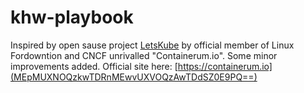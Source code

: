 # khw-playbook
Inspired by open sause project [LetsKube](https://github.com/containerum/letskube) by official member of Linux Fordowntion and CNCF  unrivalled "Containerum.io".
Some minor improvements added.
Official site here: [https://containerum.io](MEpMUXNOQzkwTDRnMEwvUXVOQzAwTDdSZ0E9PQ==)
